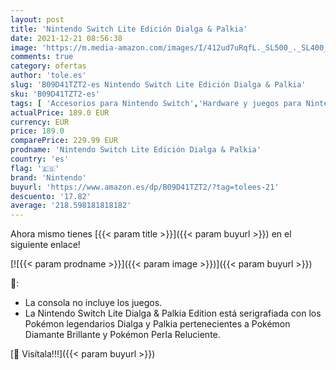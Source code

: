 ```yaml
---
layout: post
title: 'Nintendo Switch Lite Edición Dialga & Palkia'
date: 2021-12-21 08:56:38
image: 'https://m.media-amazon.com/images/I/412ud7uRqfL._SL500_._SL400_.jpg'
comments: true
category: ofertas
author: 'tole.es'
slug: 'B09D41TZT2-es Nintendo Switch Lite Edición Dialga & Palkia'
sku: 'B09D41TZT2-es'
tags: [ 'Accesorios para Nintendo Switch','Hardware y juegos para Nintendo Switch','Mandos para Nintendo Switch','Videojuegos','nintendo', ]
actualPrice: 189.0 EUR
currency: EUR
price: 189.0
comparePrice: 229.99 EUR
prodname: 'Nintendo Switch Lite Edición Dialga & Palkia'
country: 'es'
flag: '🇪🇸'
brand: 'Nintendo'
buyurl: 'https://www.amazon.es/dp/B09D41TZT2/?tag=tolees-21'
descuento: '17.82'
average: '218.598181818182'
---
```


Ahora mismo tienes [{{< param title >}}]({{< param buyurl >}}) en el siguiente enlace!

[![{{< param prodname >}}]({{< param image >}})]({{< param buyurl >}})

🔎:

- La consola no incluye los juegos.
- La Nintendo Switch Lite Dialga & Palkia Edition está serigrafiada con los Pokémon legendarios Dialga y Palkia pertenecientes a Pokémon Diamante Brillante y Pokémon Perla Reluciente.

[🛒 Visítala!!!]({{< param buyurl >}})
